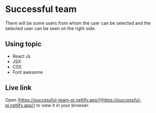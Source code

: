 # Successful team

There will be some users from whom the user can be selected and the selected user can be seen on the right side.

## Using topic

- React Js
- JSX
- CSS
- Font awesome

## Live link

Open [https://successful-team-pj.netlify.app/](https://successful-pj.netlify.app/) to view it in your browser.

